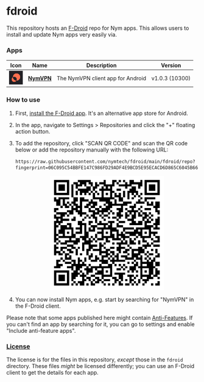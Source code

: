 # fdroid
This repository hosts an [F-Droid](https://f-droid.org/) repo for Nym apps. This allows users to install and update Nym apps very easily via.

### Apps

<!-- This table is auto-generated. Do not edit -->
| Icon | Name | Description | Version |
| --- | --- | --- | --- |
| <a href="https://github.com/nymtech/nym-vpn-android"><img src="fdroid/repo/net.nymtech.nymvpn/en-US/icon.png" alt="NymVPN icon" width="36px" height="36px"></a> | [**NymVPN**](https://github.com/nymtech/nym-vpn-android) | The NymVPN client app for Android | v1.0.3 (10300) |
<!-- end apps table -->

### How to use
1. First, [install the F-Droid app](https://f-droid.org/). It's an alternative app store for Android.
2. In the app, navigate to Settings > Repositories and click the "+" floating action button.
3. To add the repository, click "SCAN QR CODE" and scan the QR code below or add the repository manually with the following URL:

    ```
    https://raw.githubusercontent.com/nymtech/fdroid/main/fdroid/repo?fingerprint=06C095C54BBFE147C986FD29ADF4E9BCD5E95ECACD6D865C6045B66B0B5500FB
    ```

    <p align="center">
      <img src=".github/qrcode.png?raw=true" alt="F-Droid repo QR code" width="300" height="300"/>
    </p>


4. You can now install Nym apps, e.g. start by searching for "NymVPN" in the F-Droid client.

Please note that some apps published here might contain [Anti-Features](https://f-droid.org/en/docs/Anti-Features/). If you can't find an app by searching for it, you can go to settings and enable "Include anti-feature apps".

### [License](LICENSE)
The license is for the files in this repository, *except* those in the `fdroid` directory. These files *might* be licensed differently; you can use an F-Droid client to get the details for each app.
